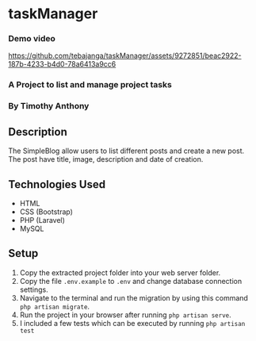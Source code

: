 # taskManager

### Demo video
https://github.com/tebajanga/taskManager/assets/9272851/beac2922-187b-4233-b4d0-78a6413a9cc6

### A Project to list and manage project tasks

### By Timothy Anthony

## Description

The SimpleBlog allow users to list different posts and create a new post. The post have title, image, description and date of creation.

## Technologies Used

* HTML
* CSS (Bootstrap)
* PHP (Laravel)
* MySQL

## Setup

1. Copy the extracted project folder into your web server folder.
2. Copy the file `.env.example` to `.env` and change database connection settings.
3. Navigate to the terminal and run the migration by using this command `php artisan migrate`.
4. Run the project in your browser after running `php artisan serve`.
5. I included a few tests which can be executed by running `php artisan test`
